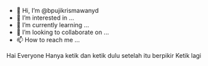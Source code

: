 - 👋 Hi, I’m @bpujikrismawanyd
- 👀 I’m interested in ...
- 🌱 I’m currently learning ...
- 💞️ I’m looking to collaborate on ...
- 📫 How to reach me ...

<!---
bpujikrismawanyd/bpujikrismawanyd is a ✨ special ✨ repository because its `README.md` (this file) appears on your GitHub profile.
You can click the Preview link to take a look at your changes.
--->

Hai Everyone
Hanya ketik dan ketik dulu
setelah itu berpikir
Ketik lagi 

